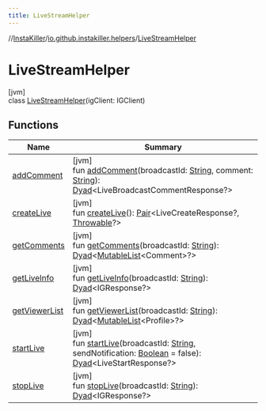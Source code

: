 ```yaml
---
title: LiveStreamHelper
---
```

//[InstaKiller](../../../index.html)/[io.github.instakiller.helpers](../index.html)/[LiveStreamHelper](index.html)



# LiveStreamHelper



[jvm]\
class [LiveStreamHelper](index.html)(igClient: IGClient)



## Functions


| Name | Summary |
|---|---|
| [addComment](add-comment.html) | [jvm]<br>fun [addComment](add-comment.html)(broadcastId: [String](https://kotlinlang.org/api/latest/jvm/stdlib/kotlin/-string/index.html), comment: [String](https://kotlinlang.org/api/latest/jvm/stdlib/kotlin/-string/index.html)): [Dyad](../../io.github.yamin8000/index.html#1921977161%2FClasslikes%2F863300109)&lt;LiveBroadcastCommentResponse?&gt; |
| [createLive](create-live.html) | [jvm]<br>fun [createLive](create-live.html)(): [Pair](https://kotlinlang.org/api/latest/jvm/stdlib/kotlin/-pair/index.html)&lt;LiveCreateResponse?, [Throwable](https://kotlinlang.org/api/latest/jvm/stdlib/kotlin/-throwable/index.html)?&gt; |
| [getComments](get-comments.html) | [jvm]<br>fun [getComments](get-comments.html)(broadcastId: [String](https://kotlinlang.org/api/latest/jvm/stdlib/kotlin/-string/index.html)): [Dyad](../../io.github.yamin8000/index.html#1921977161%2FClasslikes%2F863300109)&lt;[MutableList](https://kotlinlang.org/api/latest/jvm/stdlib/kotlin.collections/-mutable-list/index.html)&lt;Comment&gt;?&gt; |
| [getLiveInfo](get-live-info.html) | [jvm]<br>fun [getLiveInfo](get-live-info.html)(broadcastId: [String](https://kotlinlang.org/api/latest/jvm/stdlib/kotlin/-string/index.html)): [Dyad](../../io.github.yamin8000/index.html#1921977161%2FClasslikes%2F863300109)&lt;IGResponse?&gt; |
| [getViewerList](get-viewer-list.html) | [jvm]<br>fun [getViewerList](get-viewer-list.html)(broadcastId: [String](https://kotlinlang.org/api/latest/jvm/stdlib/kotlin/-string/index.html)): [Dyad](../../io.github.yamin8000/index.html#1921977161%2FClasslikes%2F863300109)&lt;[MutableList](https://kotlinlang.org/api/latest/jvm/stdlib/kotlin.collections/-mutable-list/index.html)&lt;Profile&gt;?&gt; |
| [startLive](start-live.html) | [jvm]<br>fun [startLive](start-live.html)(broadcastId: [String](https://kotlinlang.org/api/latest/jvm/stdlib/kotlin/-string/index.html), sendNotification: [Boolean](https://kotlinlang.org/api/latest/jvm/stdlib/kotlin/-boolean/index.html) = false): [Dyad](../../io.github.yamin8000/index.html#1921977161%2FClasslikes%2F863300109)&lt;LiveStartResponse?&gt; |
| [stopLive](stop-live.html) | [jvm]<br>fun [stopLive](stop-live.html)(broadcastId: [String](https://kotlinlang.org/api/latest/jvm/stdlib/kotlin/-string/index.html)): [Dyad](../../io.github.yamin8000/index.html#1921977161%2FClasslikes%2F863300109)&lt;IGResponse?&gt; |

